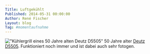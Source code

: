 ```yaml
---
Title: Luftgekühlt
Published: 2014-05-31 00:00:00
Author: René Fischer
Layout: blog
Tag: #momentaufnahme
---
```

!["Kühlergrill eines 50 Jahre alten Deutz D5505"](2014-05-31-16-28-33.jpg)
50 Jahre alter [Deutz D5505](http://fahrzeugseiten.de/Traktoren/Deutz/D5505/d5505.html). Funktioniert noch immer und ist dabei auch sehr fotogen.
